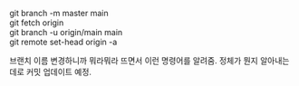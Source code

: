 git branch -m master main  
git fetch origin  
git branch -u origin/main main  
git remote set-head origin -a  

브랜치 이름 변경하니까 뭐라뭐라 뜨면서 이런 명령어를 알려줌.
정체가 뭔지 알아내는데로 커밋 업데이트 예정.
